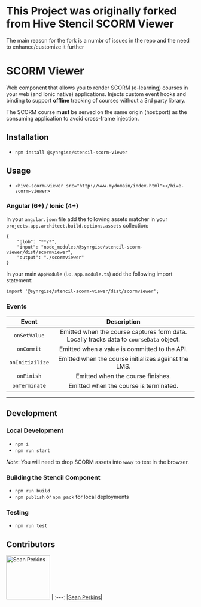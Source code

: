# This Project was originally forked from Hive Stencil SCORM Viewer

The main reason for the fork is a numbr of issues in the repo and the need to enhance/customize it further


# SCORM Viewer
Web component that allows you to render SCORM (e-learning) courses in your web (and Ionic native) applications. Injects custom event hooks and binding to support **offline** tracking of courses without a 3rd party library.

The SCORM course __must__ be served on the same origin (host:port) as the consuming application to avoid cross-frame injection.

## Installation
- `npm install @synrgise/stencil-scorm-viewer`

## Usage
- `<hive-scorm-viewer src="http://www.mydomain/index.html"></hive-scorm-viewer>`

### Angular (6+) / Ionic (4+)
In your `angular.json` file add the following assets matcher in your `projects.app.architect.build.options.assets` collection:
```
{
    "glob": "**/*",
    "input": "node_modules/@synrgise/stencil-scorm-viewer/dist/scormviewer",
    "output": "./scormviewer"
}
```

In your main `AppModule` (i.e. `app.module.ts`) add the following import statement:

```
import '@synrgise/stencil-scorm-viewer/dist/scormviewer';
```

### Events
|Event|Description|
:---:|:---:
|`onSetValue`|Emitted when the course captures form data. Locally tracks data to `courseData` object.|
|`onCommit`|Emitted when a value is committed to the API.|
|`onInitiailize`|Emitted when the course initializes against the LMS.|
|`onFinish`|Emitted when the course finishes.|
|`onTerminate`|Emitted when the course is terminated.|

---

## Development

### Local Development

- `npm i`
- `npm run start`

_Note_: You will need to drop SCORM assets into `www/` to test in the browser.

### Building the Stencil Component

- `npm run build`
- `npm publish` or `npm pack` for local deployments

### Testing
- `npm run test`

## Contributors

[<img alt="Sean Perkins" src="https://avatars1.githubusercontent.com/u/13732623?v=4&s=117" width="117">](https://github.com/sean-perkins) |
:---:
|[Sean Perkins](https://github.com/sean-perkins)|
